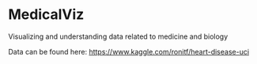 # MedicalViz

Visualizing and understanding data related to medicine and biology

Data can be found here: https://www.kaggle.com/ronitf/heart-disease-uci